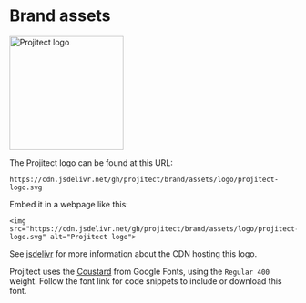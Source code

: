 Brand assets
============

<img src="https://cdn.jsdelivr.net/gh/projitect/brand/assets/logo/projitect-logo.svg" alt="Projitect logo" width="200">

[comment]: <> (The JSFiddle that generates the logo is here: https://jsfiddle.net/fLj6x1u0/160/)

The Projitect logo can be found at this URL:
```
https://cdn.jsdelivr.net/gh/projitect/brand/assets/logo/projitect-logo.svg
```

Embed it in a webpage like this:
```
<img src="https://cdn.jsdelivr.net/gh/projitect/brand/assets/logo/projitect-logo.svg" alt="Projitect logo">
```

See [jsdelivr][js-delivr] for more information about the CDN hosting this logo.

Projitect uses the [Coustard][font-google] from Google Fonts, using the `Regular 400` weight. Follow the font link for code snippets to include or download this font.

[font-google]: https://fonts.google.com/specimen/Coustard
[js-delivr]: https://www.jsdelivr.com/
